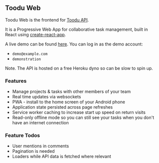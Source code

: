 ## Toodu Web

Toodu Web is the frontend for [Toodu API](https://github.com/bhnywl/toodu-api).

It is a Progressive Web App for collaborative task management, built in React using [create-react-app](https://github.com/facebook/create-react-app).

A live demo can be found [here](https://toodu.surge.sh). You can log in as the demo account:

* `demo@example.com`
* `demonstration`

Note. The API is hosted on a free Heroku dyno so can be slow to spin up.

### Features

* Manage projects & tasks with other members of your team
* Real time updates via websockets
* PWA - install to the home screen of your Android phone
* Application state persisted across page refreshes
* Service worker caching to increase start up speed on return visits
* Read-only offline mode so you can still see your tasks when you don't have an internet connection

### Feature Todos

* User mentions in comments
* Pagination is needed
* Loaders while API data is fetched where relevant
